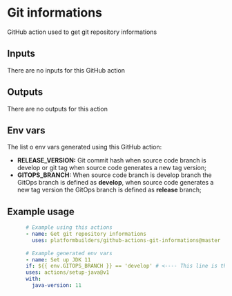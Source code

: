 # Git informations

GitHub action used to get git repository informations

## Inputs

There are no inputs for this GitHub action

## Outputs

There are no outputs for this action

## Env vars

The list o env vars generated using this GitHub action:

- **RELEASE_VERSION:** Git commit hash when source code branch is develop or git tag when source code generates a new tag version;
- **GITOPS_BRANCH:** When source code branch is develop branch the GitOps branch is defined as **develop**, when source code generates a new tag version the GitOps branch is defined as **release** branch;

## Example usage

```yaml
      # Example using this actions
      - name: Get git repository informations
        uses: platformbuilders/github-actions-git-informations@master
	  
	  # Example generated env vars
	  - name: Set up JDK 11
      if: ${{ env.GITOPS_BRANCH }} == 'develop' # <---- This line is the example
      uses: actions/setup-java@v1
      with:
        java-version: 11
	  
```

